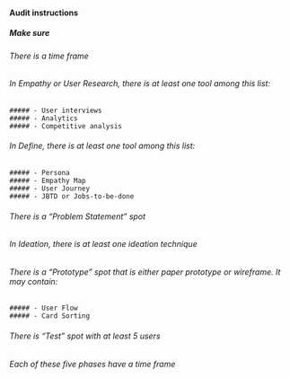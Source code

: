#### Audit instructions

##### Make sure

###### There is a time frame
###### In Empathy or User Research, there is at least one tool among this list:
    ##### - User interviews
    ##### - Analytics
    ##### - Competitive analysis
###### In Define, there is at least one tool among this list:
    ##### - Persona
    ##### - Empathy Map
    ##### - User Journey
    ##### - JBTD or Jobs-to-be-done
###### There is a “Problem Statement” spot
###### In Ideation, there is at least one ideation technique
###### There is a “Prototype” spot that is either paper prototype or wireframe. It may contain:
    ##### - User Flow
    ##### - Card Sorting
###### There is “Test” spot with at least 5 users
###### Each of these five phases have a time frame